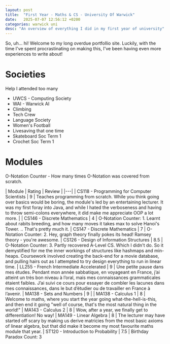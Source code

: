 ```yaml
---
layout: post
title:  "First Year - Maths & CS - University Of Warwick"
date:   2025-07-07 12:56:12 +0200
categories: warwick uni
desc: "An overview of everything I did in my first year of university"
---
```


So, uh... hi! Welcome to my long overdue portfollio site. Luckily, with the time I've spent procrastinating on making this, I've been having even more experiences to write about!

# Societies
Help I attended too many
- UWCS - Computing Society
- WAI - Warwick AI
- Climbing
- Tech Crew
- Language Society
- Women's Football
- Livesaving that one time
- Skateboard Soc Term 1
- Crochet Soc Term 1

# Modules
O-Notation Counter - How many times O-Notation was covered from scratch.

| Module | Rating | Review |
|---|
| CS118 - Programming for Computer Scientists | 9 | Teaches programming from scratch. While you think going over basics would be boring, the module's led by an entertaining lecturer. It was my first foray into Java, and while I hated the verboseness and having to throw semi-colons everywhere, it did make me appreciate OOP a lot more. |
| CS146 - Discrete Mathematics | 4 | O-Notation Counter: 1. Learnt about rabits breeding, and how many moves it takes max to solve Hanoi's Tower. .. That's pretty much it.
| CS147 - Discrete Mathematics | 7 | O-Notation Counter: 2. Hey, graph theory finally pokes its head! Ramsey theory - you're awesome.
| CS126 - Design of Information Structures | 8.5 | O-Notation Counter: 3. Partly recovered A-Level CS. Which I didn't do. So it demystified for me the inner workings of structures like hashmaps and min-heaps. Coursework involved creating the back-end for a movie database, and pulling hairs out as I attempted to try design everything to run in linear time. 
| LL255 - French Intermediate Accelerated | 9 | Une petite pause dans mes études. Pendant mon année sabbatique, en voyageant en France, j’ai atteint un très bon niveau à l’oral, mais mes connaissances grammaticales étaient faibles. J’ai suivi ce cours pour essayer de combler les lacunes dans mes connaissances, dans le but d’étudier ou de travailler en France à l’avenir.
| MA138 - Sets and Numbers | 9 | 
| MA138 - Calculus 1 | 8 | Welcome to maths, where you start the year going what-the-hell-is-this, and then end it going "well of course, that's the most natural thing in the world!"
| MA143 - Calculus 2 | 8 | Wow, after a year, we finally get to differentiation! No way! 
| MA149 - Linear Algebra | 8 | The lecturer may have started off scary by making us derive matricies from the most basic axioms of linear algebra, but that did make it become my most favourite maths module that year.
| ST120 - Introduction to Probability | 7.5 | Birthday Paradox Count: 3



